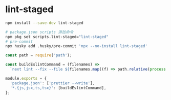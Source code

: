 # lint-staged

```bash npm2yarn
npm install --save-dev lint-staged
```

```bash
# package.json scripts 添加命令
npm pkg set scripts.lint-staged="lint-staged"
# pre-commit
npx husky add .husky/pre-commit 'npx --no-install lint-staged'
```

```javascript title=".lintstagedrc.js"
const path = require('path');

const buildEslintCommand = (filenames) =>
  `next lint --fix --file ${filenames.map((f) => path.relative(process.cwd(), f)).join(' --file ')}`;

module.exports = {
  'package.json': ['prettier --write'],
  '*.{js,jsx,ts,tsx}': [buildEslintCommand],
};
```

